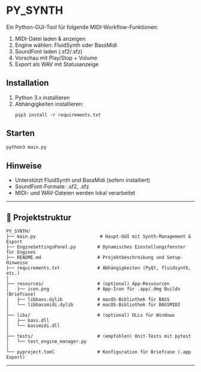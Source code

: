 # PY_SYNTH

Ein Python-GUI-Tool für folgende MIDI-Workflow-Funktionen:

1. MIDI-Datei laden & anzeigen
2. Engine wählen: FluidSynth oder BassMidi
3. SoundFont laden (.sf2/.sfz)
4. Vorschau mit Play/Stop + Volume
5. Export als WAV mit Statusanzeige

## Installation

1. Python 3.x installieren
2. Abhängigkeiten installieren:
   ```
   pip3 install -r requirements.txt
   ```

## Starten

```bash
python3 main.py
```

## Hinweise
- Unterstützt FluidSynth und BassMidi (sofern installiert)
- SoundFont-Formate: .sf2, .sfz
- MIDI- und WAV-Dateien werden lokal verarbeitet

---

## 📁 Projektstruktur

```
PY_SYNTH/
├── main.py                        # Haupt-GUI mit Synth-Management & Export
├── EngineSettingsPanel.py        # Dynamisches Einstellungsfenster für Engines
├── README.md                     # Projektbeschreibung und Setup-Hinweise
├── requirements.txt              # Abhängigkeiten (PyQt, fluidsynth, etc.)
│
├── resources/                    # (optional) App-Ressourcen
│   ├── icon.png                  # App-Icon für .app/.dmg Builds (Briefcase)
│   ├── libbass.dylib             # macOS-Bibliothek für BASS
│   └── libbassmidi.dylib         # macOS-Bibliothek für BASSMIDI
│
├── libs/                         # (optional) DLLs für Windows
│   ├── bass.dll
│   └── bassmidi.dll
│
├── tests/                        # (empfohlen) Unit-Tests mit pytest
│   └── test_engine_manager.py
│
└── pyproject.toml                # Konfiguration für Briefcase (.app Export)
```

---
